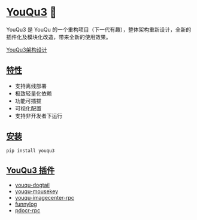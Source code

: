 # [YouQu3]() 🐉

YouQu3 是 YouQu 的一个重构项目（下一代有趣），整体架构重新设计，全新的插件化及模块化改造，带来全新的使用效果。

[YouQu3架构设计](docs/YouQu3架构设计.md)

## [特性]()

- 支持离线部署
- 极致轻量化依赖
- 功能可插拔
- 可视化配置
- 支持非开发者下运行

## [安装]()

```shell
pip install youqu3
```

## [YouQu3 插件]()

- [youqu-dogtail](https://github.com/funny-dream/youqu-dogtail)
- [youqu-mousekey](https://github.com/funny-dream/youqu-mousekey)
- [youqu-imagecenter-rpc](https://github.com/funny-dream/youqu-imagecenter-rpc)
- [funnylog](https://linuxdeepin.github.io/funnylog/)
- [pdocr-rpc](https://linuxdeepin.github.io/pdocr-rpc/)
